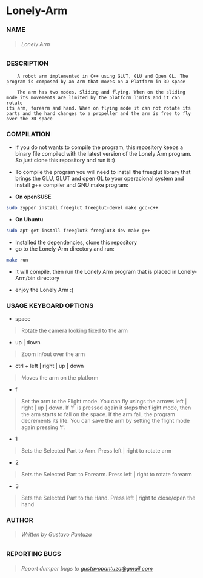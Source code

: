 Lonely-Arm
==========

### NAME
> ###### Lonely Arm
    
### DESCRIPTION

        A robot arm implemented in C++ using GLUT, GLU and Open GL. The 
    program is composed by an Arm that moves on a Platform in 3D space
    
        The arm has two modes. Sliding and flying. When on the sliding
    mode its movements are limited by the platform limits and it can rotate 
    its arm, forearm and hand. When on flying mode it can not rotate its 
    parts and the hand changes to a propeller and the arm is free to fly 
    over the 3D space

### COMPILATION

- If you do not wants to compile the program, this repository keeps a 
  binary file compiled with the latest version of the Lonely Arm program.
  So just clone this repository and run it :)

- To compile the program you will need to install the freeglut library 
  that brings the GLU, GLUT and open GL to your operacional system and 
  install g++ compiler and GNU make program:
- **On openSUSE**

```bash
sudo zypper install freeglut freeglut-devel make gcc-c++
```
- **On Ubuntu**

```bash
sudo apt-get install freeglut3 freeglut3-dev make g++
```
- Installed the dependencies, clone this repository
- go to the Lonely-Arm directory and run:
```bash
make run
```
  - It will compile, then run the Lonely Arm program
    that is placed in Lonely-Arm/bin directory

- enjoy the Lonely Arm :)

### USAGE KEYBOARD OPTIONS
- space
> Rotate the camera looking fixed to the arm

- up | down
> Zoom in/out over the arm

- ctrl + left | right | up | down  
> Moves the arm on the platform

- f
> Set the arm to the Flight mode. You can fly usings the arrows 
> left | right | up | down. If 'f' is pressed again it stops the flight
> mode, then the arm starts to fall on the space. If the arm fall, the
> program decrements its life. You can save the arm by setting the 
> flight mode again pressing 'f'.

- 1 
> Sets the Selected Part to Arm. Press left | right to rotate arm

- 2
> Sets the Selected Part to Forearm. Press left | right to rotate forearm

- 3
> Sets the Selected Part to the Hand. Press left | right to close/open the hand

### AUTHOR
> ###### Written by Gustavo Pantuza

### REPORTING BUGS

> ###### Report dumper bugs to gustavopantuza@gmail.com